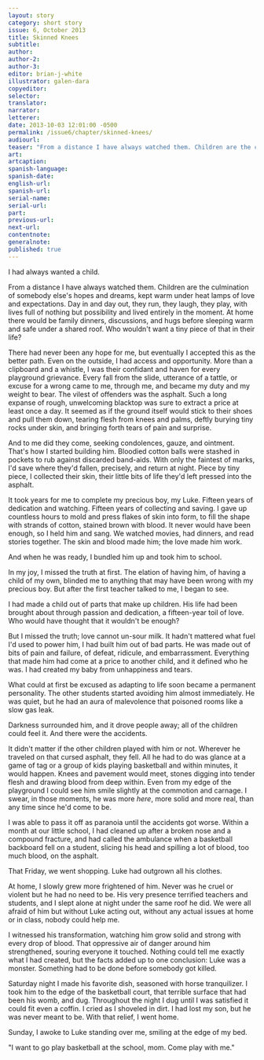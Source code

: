 ```yaml
---
layout: story
category: short story
issue: 6, October 2013
title: Skinned Knees
subtitle:
author:
author-2:
author-3:
editor: brian-j-white
illustrator: galen-dara
copyeditor:
selector:
translator:
narrator:
letterer:
date: 2013-10-03 12:01:00 -0500
permalink: /issue6/chapter/skinned-knees/
audiourl:
teaser: "From a distance I have always watched them. Children are the culmination of somebody else's hopes and dreams, kept warm under heat lamps of love and expectations."
art:
artcaption:
spanish-language:
spanish-date:
english-url:
spanish-url:
serial-name:
serial-url:
part:
previous-url:
next-url:
contentnote:
generalnote:
published: true
---
```


I had always wanted a child.

From a distance I have always watched them. Children are the culmination of somebody else's hopes and dreams, kept warm under heat lamps of love and expectations. Day in and day out, they run, they laugh, they play, with lives full of nothing but possibility and lived entirely in the moment. At home there would be family dinners, discussions, and hugs before sleeping warm and safe under a shared roof. Who wouldn't want a tiny piece of that in their life?

There had never been any hope for me, but eventually I accepted this as the better path. Even on the outside, I had access and opportunity. More than a clipboard and a whistle, I was their confidant and haven for every playground grievance. Every fall from the slide, utterance of a tattle, or excuse for a wrong came to me, through me, and became my duty and my weight to bear. The vilest of offenders was the asphalt. Such a long expanse of rough, unwelcoming blacktop was sure to extract a price at least once a day. It seemed as if the ground itself would stick to their shoes and pull them down, tearing flesh from knees and palms, deftly burying tiny rocks under skin, and bringing forth tears of pain and surprise.

And to me did they come, seeking condolences, gauze, and ointment. That's how I started building him. Bloodied cotton balls were stashed in pockets to rub against discarded band-aids. With only the faintest of marks, I'd save where they'd fallen, precisely, and return at night. Piece by tiny piece, I collected their skin, their little bits of life they'd left pressed into the asphalt.

It took years for me to complete my precious boy, my Luke. Fifteen years of dedication and watching. Fifteen years of collecting and saving. I gave up countless hours to mold and press flakes of skin into form, to fill the shape with strands of cotton, stained brown with blood. It never would have been enough, so I held him and sang. We watched movies, had dinners, and read stories together. The skin and blood made him; the love made him work.

And when he was ready, I bundled him up and took him to school.

In my joy, I missed the truth at first. The elation of having him, of having a child of my own, blinded me to anything that may have been wrong with my precious boy. But after the first teacher talked to me, I began to see.

I had made a child out of parts that make up children. His life had been brought about through passion and dedication, a fifteen-year toil of love. Who would have thought that it wouldn't be enough?

But I missed the truth; love cannot un-sour milk. It hadn't mattered what fuel I'd used to power him, I had built him out of bad parts. He was made out of bits of pain and failure, of defeat, ridicule, and embarrassment. Everything that made him had come at a price to another child, and it defined who he was. I had created my baby from unhappiness and tears.

What could at first be excused as adapting to life soon became a permanent personality. The other students started avoiding him almost immediately. He was quiet, but he had an aura of malevolence that poisoned rooms like a slow gas leak.

Darkness surrounded him, and it drove people away; all of the children could feel it. And there were the accidents.

It didn't matter if the other children played with him or not. Wherever he traveled on that cursed asphalt, they fell. All he had to do was glance at a game of tag or a group of kids playing basketball and within minutes, it would happen. Knees and pavement would meet, stones digging into tender flesh and drawing blood from deep within. Even from my edge of the playground I could see him smile slightly at the commotion and carnage. I swear, in those moments, he was more _here_, more solid and more real, than any time since he'd come to be.

I was able to pass it off as paranoia until the accidents got worse. Within a month at our little school, I had cleaned up after a broken nose and a compound fracture, and had called the ambulance when a basketball backboard fell on a student, slicing his head and spilling a lot of blood, too much blood, on the asphalt.

That Friday, we went shopping. Luke had outgrown all his clothes.

At home, I slowly grew more frightened of him. Never was he cruel or violent but he had no need to be. His very presence terrified teachers and students, and I slept alone at night under the same roof he did. We were all afraid of him but without Luke acting out, without any actual issues at home or in class, nobody could help me.

I witnessed his transformation, watching him grow solid and strong with every drop of blood. That oppressive air of danger around him strengthened, souring everyone it touched. Nothing could tell me exactly what I had created, but the facts added up to one conclusion: Luke was a monster. Something had to be done before somebody got killed.

Saturday night I made his favorite dish, seasoned with horse tranquilizer. I took him to the edge of the basketball court, that terrible surface that had been his womb, and dug. Throughout the night I dug until I was satisfied it could fit even a coffin. I cried as I shoveled in dirt. I had lost my son, but he was never meant to be. With that relief, I went home.

Sunday, I awoke to Luke standing over me, smiling at the edge of my bed.

"I want to go play basketball at the school, mom. Come play with me."
